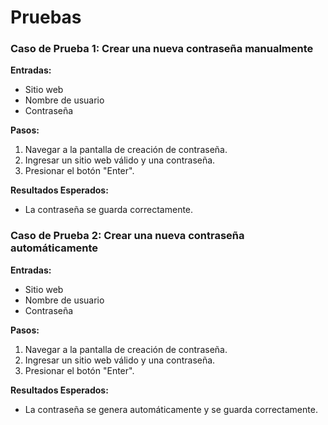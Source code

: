 # Pruebas
### Caso de Prueba 1: Crear una nueva contraseña manualmente
**Entradas:**
- Sitio web
- Nombre de usuario
- Contraseña

**Pasos:**
1. Navegar a la pantalla de creación de contraseña.
2. Ingresar un sitio web válido y una contraseña.
3. Presionar el botón "Enter".

**Resultados Esperados:**
- La contraseña se guarda correctamente.


### Caso de Prueba 2: Crear una nueva contraseña automáticamente

**Entradas:**
- Sitio web
- Nombre de usuario
- Contraseña

**Pasos:**
1. Navegar a la pantalla de creación de contraseña.
2. Ingresar un sitio web válido y una contraseña.
3. Presionar el botón "Enter".

**Resultados Esperados:**
- La contraseña se genera automáticamente y se guarda correctamente.